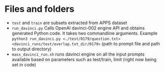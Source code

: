 # Files and folders
- `test` and `train` are subsets extracted from APPS dataset
- `run_davinci.py` Calls OpenAI davinci-002 engine API and obtains generated Python code. It takes two commandline arguments. Example `python3 run_davinci.py <./test/0179/question.txt> <davinci_runs/test/overlap.txt_dir/0179>` (path to prompt file and path to output directory)
- `mass_davinci_run.sh` runs davinci engine on all the input prompts available based on parameters such as test/train, limit (right now being set in code)